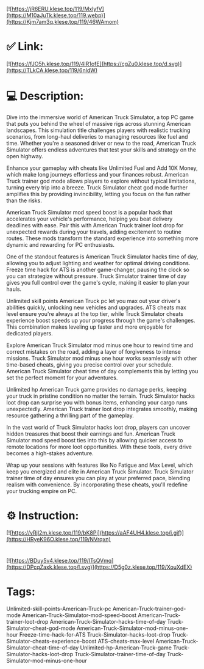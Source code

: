 [![https://jR6ERU.klese.top/119/MxlyfV](https://M10aJuTk.klese.top/119.webp)](https://Kjm7am3q.klese.top/119/46WAmom)
# ✅ Link:
[![https://fJO5h.klese.top/119/4lR1ofE](https://cgZu0.klese.top/d.svg)](https://TLkCA.klese.top/119/6nldW)
# 💻 Description:
Dive into the immersive world of American Truck Simulator, a top PC game that puts you behind the wheel of massive rigs across stunning American landscapes. This simulation title challenges players with realistic trucking scenarios, from long-haul deliveries to managing resources like fuel and time. Whether you're a seasoned driver or new to the road, American Truck Simulator offers endless adventures that test your skills and strategy on the open highway.



Enhance your gameplay with cheats like Unlimited Fuel and Add 10K Money, which make long journeys effortless and your finances robust. American Truck trainer god mode allows players to explore without typical limitations, turning every trip into a breeze. Truck Simulator cheat god mode further amplifies this by providing invincibility, letting you focus on the fun rather than the risks.



American Truck Simulator mod speed boost is a popular hack that accelerates your vehicle's performance, helping you beat delivery deadlines with ease. Pair this with American Truck trainer loot drop for unexpected rewards during your travels, adding excitement to routine routes. These mods transform the standard experience into something more dynamic and rewarding for PC enthusiasts.



One of the standout features is American Truck Simulator hacks time of day, allowing you to adjust lighting and weather for optimal driving conditions. Freeze time hack for ATS is another game-changer, pausing the clock so you can strategize without pressure. Truck Simulator trainer time of day gives you full control over the game's cycle, making it easier to plan your hauls.



Unlimited skill points American Truck pc let you max out your driver's abilities quickly, unlocking new vehicles and upgrades. ATS cheats max level ensure you're always at the top tier, while Truck Simulator cheats experience boost speeds up your progress through the game's challenges. This combination makes leveling up faster and more enjoyable for dedicated players.



Explore American Truck Simulator mod minus one hour to rewind time and correct mistakes on the road, adding a layer of forgiveness to intense missions. Truck Simulator mod minus one hour works seamlessly with other time-based cheats, giving you precise control over your schedule. American Truck Simulator cheat time of day complements this by letting you set the perfect moment for your adventures.



Unlimited hp American Truck game provides no damage perks, keeping your truck in pristine condition no matter the terrain. Truck Simulator hacks loot drop can surprise you with bonus items, enhancing your cargo runs unexpectedly. American Truck trainer loot drop integrates smoothly, making resource gathering a thrilling part of the gameplay.



In the vast world of Truck Simulator hacks loot drop, players can uncover hidden treasures that boost their earnings and fun. American Truck Simulator mod speed boost ties into this by allowing quicker access to remote locations for more loot opportunities. With these tools, every drive becomes a high-stakes adventure.



Wrap up your sessions with features like No Fatigue and Max Level, which keep you energized and elite in American Truck Simulator. Truck Simulator trainer time of day ensures you can play at your preferred pace, blending realism with convenience. By incorporating these cheats, you'll redefine your trucking empire on PC.

# ⚙️ Instruction:
[![https://vRjI2m.klese.top/119/bK8Pj](https://aAF4UH4.klese.top/i.gif)](https://HRyeK96O.klese.top/119/NVrqxn)
#
[![https://BDuy5v4.klese.top/119/ITsQVmq](https://DPcqZaxk.klese.top/l.svg)](https://D5g0z.klese.top/119/XouXdEX)
# Tags:
Unlimited-skill-points-American-Truck-pc American-Truck-trainer-god-mode American-Truck-Simulator-mod-speed-boost American-Truck-trainer-loot-drop American-Truck-Simulator-hacks-time-of-day Truck-Simulator-cheat-god-mode American-Truck-Simulator-mod-minus-one-hour Freeze-time-hack-for-ATS Truck-Simulator-hacks-loot-drop Truck-Simulator-cheats-experience-boost ATS-cheats-max-level American-Truck-Simulator-cheat-time-of-day Unlimited-hp-American-Truck-game Truck-Simulator-hacks-loot-drop Truck-Simulator-trainer-time-of-day Truck-Simulator-mod-minus-one-hour






